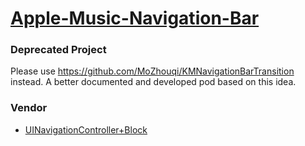 # [Apple-Music-Navigation-Bar](https://blog.austinchou.com/apple-music-like-navigation-bar/)

### Deprecated Project

Please use https://github.com/MoZhouqi/KMNavigationBarTransition instead. A better documented and developed pod based on this idea. 

### Vendor

- [UINavigationController+Block](https://github.com/dzenbot/iOSBlocks)
